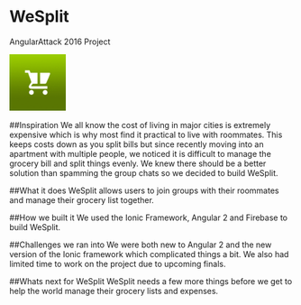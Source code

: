 # WeSplit
AngularAttack 2016 Project

<img src="WeSplit/www/img/logo.jpg" height='100' width='100'>

##Inspiration
We all know the cost of living in major cities is extremely expensive which is why most find it practical to live with roommates. This keeps costs down as you split bills but since recently moving into an apartment with multiple people, we noticed it is difficult to manage the grocery bill and split things evenly. We knew there should be a better solution than spamming the group chats so we decided to build WeSplit.

##What it does
WeSplit allows users to join groups with their roommates and manage their grocery list together.

##How we built it
We used the Ionic Framework, Angular 2 and Firebase to build WeSplit. 

##Challenges we ran into
We were both new to Angular 2 and the new version of the Ionic framework which complicated things a bit. We also had limited time to work on the project due to upcoming finals.

##Whats next for WeSplit
WeSplit needs a few more things before we get to help the world manage their grocery lists and expenses. 